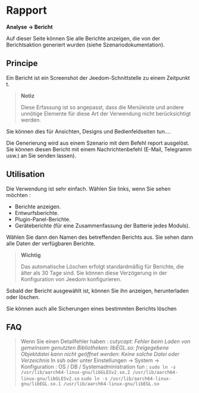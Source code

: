 # Rapport
**Analyse → Bericht**

Auf dieser Seite können Sie alle Berichte anzeigen, die von der Berichtsaktion generiert wurden (siehe Szenariodokumentation).

## Principe

Ein Bericht ist ein Screenshot der Jeedom-Schnittstelle zu einem Zeitpunkt t.

> **Notiz**
>
> Diese Erfassung ist so angepasst, dass die Menüleiste und andere unnötige Elemente für diese Art der Verwendung nicht berücksichtigt werden.

Sie können dies für Ansichten, Designs und Bedienfeldseiten tun....

Die Generierung wird aus einem Szenario mit dem Befehl report ausgelöst.
Sie können diesen Bericht mit einem Nachrichtenbefehl (E-Mail, Telegramm usw.) an Sie senden lassen).

## Utilisation

Die Verwendung ist sehr einfach. Wählen Sie links, wenn Sie sehen möchten :

- Berichte anzeigen.
- Entwurfsberichte.
- Plugin-Panel-Berichte.
- Geräteberichte (für eine Zusammenfassung der Batterie jedes Moduls).

Wählen Sie dann den Namen des betreffenden Berichts aus. Sie sehen dann alle Daten der verfügbaren Berichte.

> **Wichtig**
>
> Das automatische Löschen erfolgt standardmäßig für Berichte, die älter als 30 Tage sind. Sie können diese Verzögerung in der Konfiguration von Jeedom konfigurieren.

Sobald der Bericht ausgewählt ist, können Sie ihn anzeigen, herunterladen oder löschen.

Sie können auch alle Sicherungen eines bestimmten Berichts löschen

## FAQ

> Wenn Sie einen Detailfehler haben :
> *cutycapt: Fehler beim Laden von gemeinsam genutzten Bibliotheken: libEGL.so: freigegebene Objektdatei kann nicht geöffnet werden: Keine solche Datei oder Verzeichnis*
> In ssh oder unter Einstellungen → System → Konfiguration : OS / DB / Systemadministration tun :
> ``````sudo ln -s /usr/lib/aarch64-linux-gnu/libGLESv2.so.2 /usr/lib/aarch64-linux-gnu/libGLESv2.so``````
> ``````sudo ln -s /usr/lib/aarch64-linux-gnu/libEGL.so.1 /usr/lib/aarch64-linux-gnu/libEGL.so``````
